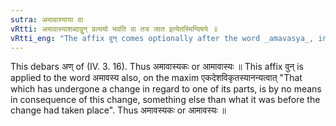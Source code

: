 ```yaml
---
sutra: अमावास्याया वा
vRtti: अमावास्याशब्दाद्वुन् प्रत्ययो भवति वा तत्र जात इत्येतस्मिन्विषये ॥
vRtti_eng: "The affix वुन् comes optionally after the word _amavasya_, in the sense of 'born therein'."
---
```

This debars अण् of (IV. 3. 16). Thus अमावास्यकः or आमावास्यः ॥ This affix वुन् is applied to the word अमावस्य also, on the maxim एकदेशविकृतस्यानन्यत्वात् "That which has undergone a change in regard to one of its parts, is by no means in consequence of this change, something else than what it was before the change had taken place". Thus अमावस्यकः or आमावस्यः ॥
